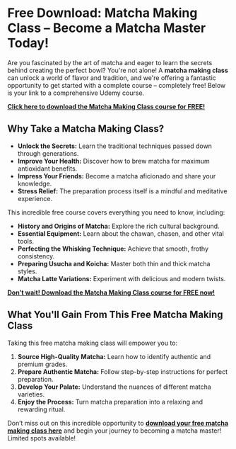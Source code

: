 # Free Download: Matcha Making Class – Become a Matcha Master Today!

Are you fascinated by the art of matcha and eager to learn the secrets behind creating the perfect bowl? You're not alone! A **matcha making class** can unlock a world of flavor and tradition, and we're offering a fantastic opportunity to get started with a complete course – completely free! Below is your link to a comprehensive Udemy course.

[**Click here to download the Matcha Making Class course for FREE!**](https://udemywork.com/matcha-making-class)

## Why Take a Matcha Making Class?

*   **Unlock the Secrets:** Learn the traditional techniques passed down through generations.
*   **Improve Your Health:** Discover how to brew matcha for maximum antioxidant benefits.
*   **Impress Your Friends:** Become a matcha aficionado and share your knowledge.
*   **Stress Relief:** The preparation process itself is a mindful and meditative experience.

This incredible free course covers everything you need to know, including:

*   **History and Origins of Matcha:** Explore the rich cultural background.
*   **Essential Equipment:** Learn about the chawan, chasen, and other vital tools.
*   **Perfecting the Whisking Technique:** Achieve that smooth, frothy consistency.
*   **Preparing Usucha and Koicha:** Master both thin and thick matcha styles.
*   **Matcha Latte Variations:** Experiment with delicious and modern twists.

[**Don't wait! Download the Matcha Making Class course for FREE now!**](https://udemywork.com/matcha-making-class)

## What You'll Gain From This Free Matcha Making Class

Taking this free matcha making class will empower you to:

1.  **Source High-Quality Matcha:** Learn how to identify authentic and premium grades.
2.  **Prepare Authentic Matcha:** Follow step-by-step instructions for perfect preparation.
3.  **Develop Your Palate:** Understand the nuances of different matcha varieties.
4.  **Enjoy the Process:** Turn matcha preparation into a relaxing and rewarding ritual.

Don’t miss out on this incredible opportunity to **[download your free matcha making class here](https://udemywork.com/matcha-making-class)** and begin your journey to becoming a matcha master! Limited spots available!

